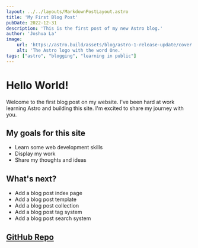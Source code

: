 ```yaml
---
layout: ../../layouts/MarkdownPostLayout.astro
title: 'My First Blog Post'
pubDate: 2022-12-31
description: 'This is the first post of my new Astro blog.'
author: 'Joshua La'
image:
    url: 'https://astro.build/assets/blog/astro-1-release-update/cover.jpeg' 
    alt: 'The Astro logo with the word One.'
tags: ["astro", "blogging", "learning in public"]
---
```


# Hello World!

Welcome to the first blog post on my website. I've been hard at work learning Astro and building this site. I'm excited to share my journey with you. 

## My goals for this site

- Learn some web development skills
- Display my work
- Share my thoughts and ideas

## What's next?

- Add a blog post index page
- Add a blog post template
- Add a blog post collection
- Add a blog post tag system
- Add a blog post search system

## [GitHub Repo](https://github.com/monkeyboy120/personal-website)